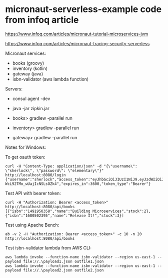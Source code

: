 # micronaut-serverless-example code from infoq article

https://www.infoq.com/articles/micronaut-tutorial-microservices-jvm

https://www.infoq.com/articles/micronaut-tracing-security-serverless


Micronaut services:

- books (groovy)
- inventory (kotlin)
- gateway (java)
- isbn-validator (aws lambda function)

Servers:

- consul agent -dev
- java -jar zipkin.jar

- books> gradlew -parallel run
- inventory> gradlew -parallel run
- gateway> gradlew -parallel run

Notes for Windows:

To get oauth token:

```
curl -H "Content-Type: application/json" -d "{\"username\": \"sherlock\", \"password\": \"elementary\"}" http://localhost:8080/login
{"username":"sherlock","access_token":"eyJhbGciOiJIUzI1NiJ9.eyJzdWIiOiJzaGVybG9jayIsIm5iZiI6MTU0OTc3NTM4MSwicm9sZXMiOltdLCJpc3MiOiJnYXRld2F5IiwiZXhwIjoxNTQ5Nzc4OTgxLCJpYXQiOjE1NDk3NzUzODF9.g89q7OI47S97ZzXDyy3HYZTN2bQScpO8vwy0Giwdrnw","refresh_token":"eyJhbGciOiJIUzI1NiJ9.eyJzdWIiOiJzaGVybG9jayIsIm5iZiI6MTU0OTc3NTM4MSwicm9sZXMiOltdLCJpc3MiOiJnYXRld2F5IiwiaWF0IjoxNTQ5Nzc1MzgxfQ.ycF_6wgZO7eOwHAHsfb-WcL92TMo_wUajIcNSLsOZk4","expires_in":3600,"token_type":"Bearer"}
```

Test API with bearer token:

```
curl -H "Authorization: Bearer <access_token>" http://localhost:8080/api/books
[{"isbn":"1491950358","name":"Building Microservices","stock":2},{"isbn":"1680502395","name":"Release It!","stock":3}]
```

Test using Apache Bench:

```
ab -v 2 -H "Authorization: Bearer <access_token>" -c 10 -n 20 http://localhost:8080/api/books
```

Test isbn-validator lambda from AWS CLI:

```
aws lambda invoke --function-name isbn-validator --region us-east-1 --payload file://.\payload1.json outfile1.json
aws lambda invoke --function-name isbn-validator --region us-east-1 --payload file://.\payload2.json outfile2.json
```

